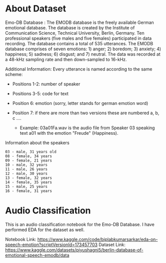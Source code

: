 # About Dataset
Emo-DB Database : 
The EMODB database is the freely available German emotional database. The database is created by the Institute of Communication Science, Technical University, Berlin, Germany. Ten professional speakers (five males and five females) participated in data recording. The database contains a total of 535 utterances. The EMODB database comprises of seven emotions: 1) anger; 2) boredom; 3) anxiety; 4) happiness; 5) sadness; 6) disgust; and 7) neutral. The data was recorded at a 48-kHz sampling rate and then down-sampled to 16-kHz.

Additional Information:
Every utterance is named according to the same scheme:

- Positions 1-2: number of speaker
- Positions 3-5: code for text
- Position 6: emotion (sorry, letter stands for german emotion word)
- Position 7: if there are more than two versions these are numbered a, b, c ....

    - Example: 03a01Fa.wav is the audio file from Speaker 03 speaking text a01 with the emotion "Freude" (Happiness).

Information about the speakers
```shell
03 - male, 31 years old
08 - female, 34 years
09 - female, 21 years
10 - male, 32 years
11 - male, 26 years
12 - male, 30 years
13 - female, 32 years
14 - female, 35 years
15 - male, 25 years
16 - female, 31 years
```

# Audio Classification
This is an audio classification notebook for the Emo-DB Database. I have performed EDA for the dataset as well.

Notebook Link: https://www.kaggle.com/code/biplabkumarsarkar/eda-on-speech-emotion?scriptVersionId=173457703
Dataset Link: https://www.kaggle.com/datasets/piyushagni5/berlin-database-of-emotional-speech-emodb/data
